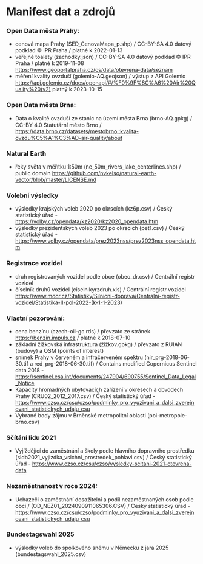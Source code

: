 # Manifest dat a zdrojů

### Open Data města Prahy:
* cenová mapa Prahy (SED_CenovaMapa_p.shp) / CC-BY-SA 4.0 datový podklad © IPR Praha / platné k 2022-01-13
* veřejné toalety (zachodky.json) / CC-BY-SA 4.0 datový podklad © IPR Praha / platné k 2019-11-08
https://www.geoportalpraha.cz/cs/data/otevrena-data/seznam
* měření kvality ovzduší (golemio-AQ.geojson) / výstup z API Golemio https://api.golemio.cz/docs/openapi/#/%F0%9F%8C%A6%20Air%20Quality%20(v2) platný k 2023-10-15

### Open Data města Brna:
* Data o kvalitě ovzduší ze stanic na území města Brna (brno-AQ.gpkg) / CC-BY 4.0 Statutární město Brno / https://data.brno.cz/datasets/mestobrno::kvalita-ovzdu%C5%A1%C3%AD-air-quality/about

### Natural Earth
* řeky světa v měřítku 1:50m (ne_50m_rivers_lake_centerlines.shp) / public domain https://github.com/nvkelso/natural-earth-vector/blob/master/LICENSE.md

### Volební výsledky
* výsledky krajských voleb 2020 po okrscích (kz6p.csv) / Český statistický úřad - https://volby.cz/opendata/kz2020/kz2020_opendata.htm
* výsledky prezidentských voleb 2023 po okrscích (pet1.csv) / Český statistický úřad - https://www.volby.cz/opendata/prez2023nss/prez2023nss_opendata.htm

### Registrace vozidel
* druh registrovaných vozidel podle obce (obec_dr.csv) / Centrální registr vozidel 
* číselník druhů vozidel (ciselnikyrzdruh.xls) / Centrální registr vozidel
https://www.mdcr.cz/Statistiky/Silnicni-doprava/Centralni-registr-vozidel/Statistika-II-pol-2022-(k-1-1-2023)

### Vlastní pozorování:
* cena benzínu (czech-oil-gc.rds) / převzato ze stránek https://benzin.impuls.cz / platné k 2018-07-10
* základní žižkovská infrastruktura (žižkov.gpkg) / převzato z RUIAN (budovy) a OSM (points of interest)
* snímek Prahy v červeném a infračerveném spektru (nir_prg-2018-06-30.tif a red_prg-2018-06-30.tif) / Contains modified Copernicus Sentinel data 2018 - https://sentinel.esa.int/documents/247904/690755/Sentinel_Data_Legal_Notice
* Kapacity hromadných ubytovacích zařízení v okresech a obvodech Prahy (CRU02_2012_2017.csv) / Český statistický úřad - https://www.czso.cz/csu/czso/podminky_pro_vyuzivani_a_dalsi_zverejnovani_statistickych_udaju_csu
* Vybrané body zájmu v Brněnské metropolitní oblasti (poi-metropole-brno.csv)

### Sčítání lidu 2021
* Vyjíždějící do zaměstnání a školy podle hlavního dopravního prostředku (sldb2021_vyjizdka_vsichni_prostredek_pohlavi.csv) / Český statistický úřad - https://www.czso.cz/csu/czso/vysledky-scitani-2021-otevrena-data

### Nezaměstnanost v roce 2024:
* Uchazeči o zaměstnání dosažitelní a podíl nezaměstnaných osob podle obcí / (OD_NEZ01_2024090911065306.CSV) / Český statistický úřad - https://www.czso.cz/csu/czso/podminky_pro_vyuzivani_a_dalsi_zverejnovani_statistickych_udaju_csu

### Bundestagswahl 2025
* výsledky voleb do spolkového sněmu v Německu z jara 2025 (bundestagswahl_2025.csv)